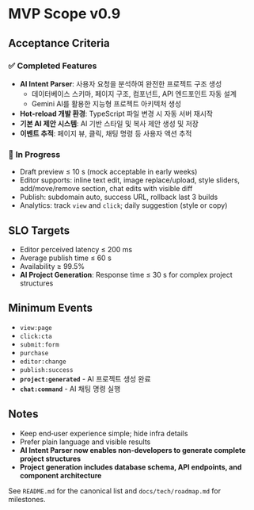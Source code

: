 # MVP Scope v0.9

## Acceptance Criteria

### ✅ **Completed Features**

- **AI Intent Parser**: 사용자 요청을 분석하여 완전한 프로젝트 구조 생성
  - 데이터베이스 스키마, 페이지 구조, 컴포넌트, API 엔드포인트 자동 설계
  - Gemini AI를 활용한 지능형 프로젝트 아키텍처 생성
- **Hot-reload 개발 환경**: TypeScript 파일 변경 시 자동 서버 재시작
- **기본 AI 제안 시스템**: AI 기반 스타일 및 복사 제안 생성 및 저장
- **이벤트 추적**: 페이지 뷰, 클릭, 채팅 명령 등 사용자 액션 추적

### 🔄 **In Progress**

- Draft preview ≤ 10 s (mock acceptable in early weeks)
- Editor supports: inline text edit, image replace/upload, style sliders, add/move/remove section, chat edits with visible diff
- Publish: subdomain auto, success URL, rollback last 3 builds
- Analytics: track `view` and `click`; daily suggestion (style or copy)

## SLO Targets

- Editor perceived latency ≤ 200 ms
- Average publish time ≤ 60 s
- Availability ≥ 99.5%
- **AI Project Generation**: Response time ≤ 30 s for complex project structures

## Minimum Events

- `view:page`
- `click:cta`
- `submit:form`
- `purchase`
- `editor:change`
- `publish:success`
- **`project:generated`** - AI 프로젝트 생성 완료
- **`chat:command`** - AI 채팅 명령 실행

## Notes

- Keep end‑user experience simple; hide infra details
- Prefer plain language and visible results
- **AI Intent Parser now enables non-developers to generate complete project structures**
- **Project generation includes database schema, API endpoints, and component architecture**

See `README.md` for the canonical list and `docs/tech/roadmap.md` for milestones.
